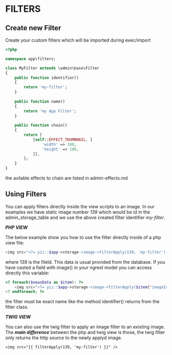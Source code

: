FILTERS
=======

Create new Filter
-----------------

Create your custom filters which will be imported during exec/import

```php
<?php

namespace app\filters;

class MyFilter extends \admin\base\Filter
{    
    public function identifier()
    {
        return 'my-filter';
    }
    
    public function name()
    {
        return 'my App Filter';
    }
    
    public function chain()
    {
        return [
            [self::EFFECT_THUMBNAIL, [
                'width' => 100,
                'height' => 100,
            ]],
        ];
    }
}
```

the avilable effects to chain are listed in admin-effects.md

Using Filters
-------------

You can apply filters directly inside the view scripts to an image. In our examples we have static image number _139_ which would be id in the admin_storage_table and we use the above created filter identifier _my-filter_.

***PHP VIEW***

The below example show you how to use the filter directly inside of a php view file:
```php
<img src="<?= yii::$app->storage->image->filterApply(139, 'my-filter')->source; ?>" border="0" />
```
where 139 is the fileId. This data is usual provided from the database. If you have casted a field with image() in your ngrest model you can access directly this variable:
```php
<? foreach($newsData as $item): ?>
	<img src="<?= yii::$app->storage->image->filterApply($item['imageId'], 'my-filter')->source; ?>" border="0" />
<? endforeach; ?>
```

the filter must be exact name like the method identifier() returns from the filter class.

***TWIG VIEW***

You can also use the twig filter to apply an image filter to an existing image. The ***main difference*** between the php and twig view is those, the twig filter only returns the http source to the newly applyd image.
```
<img src="{{ filterApply(139, 'my-filter') }}" />
```